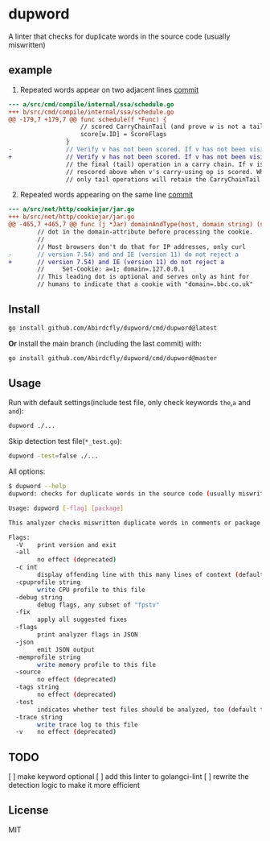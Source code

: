 # dupword

A linter that checks for duplicate words in the source code (usually miswritten)

## example

1. Repeated words appear on two adjacent lines [commit](https://github.com/golang/go/commit/d8f90ce0f8119bf593efb6fb91825de5b61fcda7)

```diff
--- a/src/cmd/compile/internal/ssa/schedule.go
+++ b/src/cmd/compile/internal/ssa/schedule.go
@@ -179,7 +179,7 @@ func schedule(f *Func) {
 					// scored CarryChainTail (and prove w is not a tail).
 					score[w.ID] = ScoreFlags
 				}
-				// Verify v has not been scored. If v has not been visited, v may be the
+				// Verify v has not been scored. If v has not been visited, v may be
 				// the final (tail) operation in a carry chain. If v is not, v will be
 				// rescored above when v's carry-using op is scored. When scoring is done,
 				// only tail operations will retain the CarryChainTail score.
```

2. Repeated words appearing on the same line [commit](https://github.com/golang/go/commit/48da729e8468b630ee003ac51cbaac595d53bec8)

```diff
--- a/src/net/http/cookiejar/jar.go
+++ b/src/net/http/cookiejar/jar.go
@@ -465,7 +465,7 @@ func (j *Jar) domainAndType(host, domain string) (string, bool, error) {
 		// dot in the domain-attribute before processing the cookie.
 		//
 		// Most browsers don't do that for IP addresses, only curl
-		// version 7.54) and and IE (version 11) do not reject a
+		// version 7.54) and IE (version 11) do not reject a
 		//     Set-Cookie: a=1; domain=.127.0.0.1
 		// This leading dot is optional and serves only as hint for
 		// humans to indicate that a cookie with "domain=.bbc.co.uk"
```

## Install

```bash
go install github.com/Abirdcfly/dupword/cmd/dupword@latest
```

**Or** install the main branch (including the last commit) with:

```bash
go install github.com/Abirdcfly/dupword/cmd/dupword@master
```

## Usage

Run with default settings(include test file, only check keywords `the`,`a` and `and`):

```bash
dupword ./...
```

Skip detection test file(`*_test.go`):

```bash
dupword -test=false ./...
```

All options:

```bash
$ dupword --help
dupword: checks for duplicate words in the source code (usually miswritten)

Usage: dupword [-flag] [package]

This analyzer checks miswritten duplicate words in comments or package doc or string declaration

Flags:
  -V    print version and exit
  -all
        no effect (deprecated)
  -c int
        display offending line with this many lines of context (default -1)
  -cpuprofile string
        write CPU profile to this file
  -debug string
        debug flags, any subset of "fpstv"
  -fix
        apply all suggested fixes
  -flags
        print analyzer flags in JSON
  -json
        emit JSON output
  -memprofile string
        write memory profile to this file
  -source
        no effect (deprecated)
  -tags string
        no effect (deprecated)
  -test
        indicates whether test files should be analyzed, too (default true)
  -trace string
        write trace log to this file
  -v    no effect (deprecated)
```

## TODO

[ ] make keyword optional
[ ] add this linter to golangci-lint
[ ] rewrite the detection logic to make it more efficient

## License

MIT
